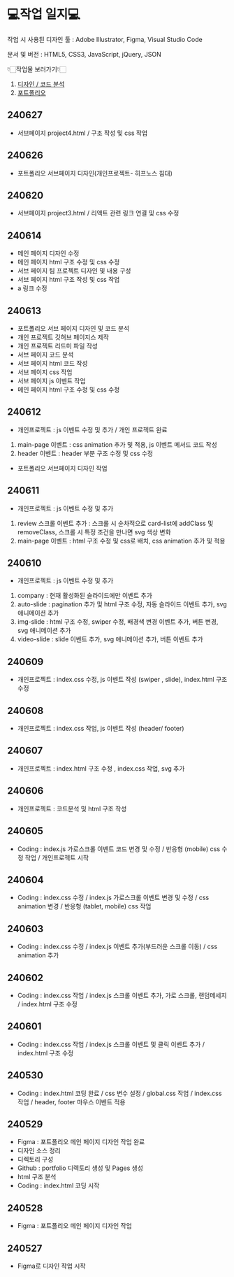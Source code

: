 # 💻작업 일지💻 #

작업 시 사용된 디자인 툴 : Adobe Illustrator, Figma, Visual Studio Code

문서 및 버전 : HTML5, CSS3, JavaScript, jQuery, JSON

👇🏻작업물 보러가기👇🏻
1. [디자인 / 코드 분석](https://www.figma.com/design/baswPO3c2rYX9IlshFbnqN/%ED%8F%AC%ED%8A%B8%ED%8F%B4%EB%A6%AC%EC%98%A4?node-id=0-1&t=UX1BhEMjkeDY28Mo-1, "피그마로 바로가기")
2. [포트폴리오](https://gonghanna.github.io/Portfolio/)

## 240627 ##
- 서브페이지 project4.html / 구조 작성 및 css 작업

## 240626 ##
- 포트폴리오 서브페이지 디자인(개인프로젝트- 히프노스 침대)

## 240620 ##
- 서브페이지 project3.html / 리액트 관련 링크 연결 및 css 수정

## 240614 ##
- 메인 페이지 디자인 수정
- 메인 페이지 html 구조 수정 및 css 수정
- 서브 페이지 팀 프로젝트 디자인 및 내용 구성
- 서브 페이지 html 구조 작성 및 css 작업
- a 링크 수정

## 240613 ##
- 포트폴리오 서브 페이지 디자인 및 코드 분석
- 개인 프로젝트 깃허브 페이지스 제작
- 개인 프로젝트 리드미 파일 작성
- 서브 페이지 코드 분석
- 서브 페이지 html 코드 작성
- 서브 페이지 css 작업
- 서브 페이지 js 이벤트 작업
- 메인 페이지 html 구조 수정 및 css 수정

## 240612 ##
- 개인프로젝트 : js 이벤트 수정 및 추가 / 개인 프로젝트 완료
1. main-page 이벤트 : css animation 추가 및 적용, js 이벤트 메서드 코드 작성
2. header 이벤트 : header 부분 구조 수정 및 css 수정
- 포트폴리오 서브페이지 디자인 작업

## 240611 ##
- 개인프로젝트 : js 이벤트 수정 및 추가
1. review 스크롤 이벤트 추가 : 스크롤 시 순차적으로 card-list에 addClass 및 removeClass, 스크롤 시 특정 조건을 만나면 svg 색상 변화
2. main-page 이벤트 : html 구조 수정 및 css로 배치, css animation 추가 및 적용

## 240610 ##
- 개인프로젝트 : js 이벤트 수정 및 추가
1. company : 현재 활성화된 슬라이드에만 이벤트 추가
2. auto-slide : pagination 추가 및 html 구조 수정, 자동 슬라이드 이벤트 추가, svg 애니메이션 추가
3. img-slide : html 구조 수정, swiper 수정, 배경색 변경 이벤트 추가, 버튼 변경, svg 애니메이션 추가
4. video-slide : slide 이벤트 추가, svg 애니메이션 추가, 버튼 이벤트 추가

## 240609 ##
- 개인프로젝트 : index.css 수정, js 이벤트 작성 (swiper , slide), index.html 구조 수정

## 240608 ##
- 개인프로젝트 : index.css 작업, js 이벤트 작성 (header/ footer) 

## 240607 ##
- 개인프로젝트 : index.html 구조 수정 , index.css 작업, svg 추가

## 240606 ##
- 개인프로젝트 : 코드분석 및 html 구조 작성

## 240605 ##
- Coding : index.js 가로스크롤 이벤트 코드 변경 및 수정  / 반응형 (mobile) css 수정 작업 / 개인프로젝트 시작

## 240604 ##
- Coding : index.css 수정 / index.js 가로스크롤 이벤트 변경 및 수정  / css animation 변경 / 반응형 (tablet, mobile) css 작업

## 240603 ##
- Coding : index.css 수정 / index.js 이벤트 추가(부드러운 스크롤 이동)  / css animation 추가

## 240602 ##
- Coding : index.css 작업 / index.js 스크롤 이벤트 추가, 가로 스크롤, 랜덤메세지  / index.html 구조 수정

## 240601 ##
- Coding : index.css 작업 / index.js 스크롤 이벤트 및 클릭 이벤트 추가 / index.html 구조 수정

## 240530 ##
- Coding : index.html 코딩 완료 / css 변수 설정 / global.css 작업 / index.css 작업 / header, footer 마우스 이벤트 적용

## 240529 ##
- Figma : 포트폴리오 메인 페이지 디자인 작업 완료
- 디자인 소스 정리
- 디렉토리 구성
- Github : portfolio 디렉토리 생성 및 Pages 생성
- html 구조 분석
- Coding : index.html 코딩 시작

## 240528 ##
- Figma : 포트폴리오 메인 페이지 디자인 작업

## 240527 ##
- Figma로 디자인 작업 시작
